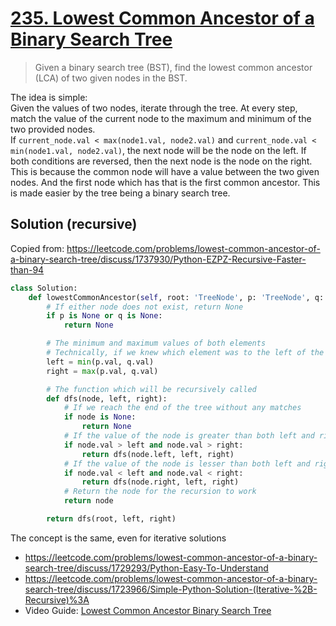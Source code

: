 # [235. Lowest Common Ancestor of a Binary Search Tree](https://leetcode.com/problems/lowest-common-ancestor-of-a-binary-search-tree/)

> Given a binary search tree (BST), find the lowest common ancestor (LCA) of two given nodes in the BST.

The idea is simple:\
Given the values of two nodes, iterate through the tree. At every step, match the value of the current node to the maximum and minimum of the two provided nodes.\
If `current_node.val < max(node1.val, node2.val)` and `current_node.val < min(node1.val, node2.val)`, the next node will be the node on the left. If both conditions are reversed, then the next node is the node on the right.\
This is because the common node will have a value between the two given nodes. And the first node which has that is the first common ancestor. This is made easier by the tree being a binary search tree.

## Solution (recursive)

Copied from: https://leetcode.com/problems/lowest-common-ancestor-of-a-binary-search-tree/discuss/1737930/Python-EZPZ-Recursive-Faster-than-94

```python
class Solution:
    def lowestCommonAncestor(self, root: 'TreeNode', p: 'TreeNode', q: 'TreeNode') -> 'TreeNode':
        # If either node does not exist, return None
        if p is None or q is None:
            return None

        # The minimum and maximum values of both elements
        # Technically, if we knew which element was to the left of the other element, we wouldn't have to do this
        left = min(p.val, q.val)
        right = max(p.val, q.val)

        # The function which will be recursively called
        def dfs(node, left, right):
            # If we reach the end of the tree without any matches
            if node is None:
                return None
            # If the value of the node is greater than both left and right, shift left to a lesser value
            if node.val > left and node.val > right:
                return dfs(node.left, left, right)
            # If the value of the node is lesser than both left and right, shift right to a greater value
            if node.val < left and node.val < right:
                return dfs(node.right, left, right)
            # Return the node for the recursion to work
            return node

        return dfs(root, left, right)
```

The concept is the same, even for iterative solutions

- https://leetcode.com/problems/lowest-common-ancestor-of-a-binary-search-tree/discuss/1729293/Python-Easy-To-Understand
- https://leetcode.com/problems/lowest-common-ancestor-of-a-binary-search-tree/discuss/1723966/Simple-Python-Solution-(Iterative-%2B-Recursive)%3A
- Video Guide: [Lowest Common Ancestor Binary Search Tree](https://www.youtube.com/watch?v=TIoCCStdiFo)

